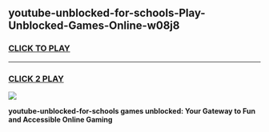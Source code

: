 
## youtube-unblocked-for-schools-Play-Unblocked-Games-Online-w08j8
<h3>
<a href="https://premium76.site?title=youtube-unblocked-for-schools&ref=25A">CLICK TO PLAY</a></h3>
<hr>

<h3>
<a href="https://premium76.site?title=youtube-unblocked-for-schools&ref=25A">CLICK 2 PLAY</a>
  
</h3>

<a href="https://premium76.site?title=youtube-unblocked-for-schools&ref=25A"><img src="https://clearcache.store/games.png"></a>


**youtube-unblocked-for-schools games unblocked: Your Gateway to Fun and Accessible Online Gaming**
